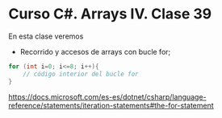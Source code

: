 # Curso C#. Arrays IV. Clase 39

En esta clase veremos

- Recorrido y accesos de arrays con bucle for;

```c#
for (int i=0; i<=8; i++){
    // código interior del bucle for 
}
```

https://docs.microsoft.com/es-es/dotnet/csharp/language-reference/statements/iteration-statements#the-for-statement


